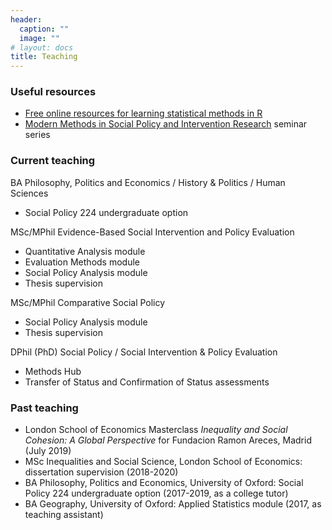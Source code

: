 ```yaml
---
header:
  caption: ""
  image: ""
# layout: docs
title: Teaching
---
```


### Useful resources

- [Free online resources for learning statistical methods in R](../online-r-resources)
- [Modern Methods in Social Policy and Intervention Research](https://www.youtube.com/playlist?list=PLXr8G5YP2Gk1TYwAtBF90cHnaMcQwyret) seminar series

### Current teaching

BA Philosophy, Politics and Economics / History & Politics / Human Sciences

- Social Policy 224 undergraduate option

MSc/MPhil Evidence-Based Social Intervention and Policy Evaluation

- Quantitative Analysis module
- Evaluation Methods module
- Social Policy Analysis module
- Thesis supervision

MSc/MPhil Comparative Social Policy

- Social Policy Analysis module
- Thesis supervision

DPhil (PhD) Social Policy / Social Intervention & Policy Evaluation

- Methods Hub
- Transfer of Status and Confirmation of Status assessments

### Past teaching

- London School of Economics Masterclass *Inequality and Social Cohesion: A Global Perspective* for Fundacion Ramon Areces, Madrid (July 2019)
- MSc Inequalities and Social Science, London School of Economics: dissertation supervision (2018-2020)
- BA Philosophy, Politics and Economics, University of Oxford: Social Policy 224 undergraduate option (2017-2019, as a college tutor)
- BA Geography, University of Oxford: Applied Statistics module (2017, as teaching assistant)
